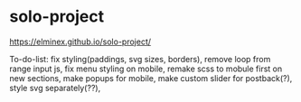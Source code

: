 # solo-project

https://elminex.github.io/solo-project/

To-do-list:
fix styling(paddings, svg sizes, borders),
remove loop from range input js,
fix menu styling on mobile,
remake scss to mobule first on new sections,
make popups for mobile,
make custom slider for postback(?),
style svg separately(??),
